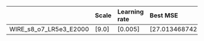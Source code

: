 |                        | Scale   | Learning rate   | Best MSE             | Best SSIM         |
|:-----------------------|:--------|:----------------|:---------------------|:------------------|
| WIRE_s8_o7_LR5e3_E2000 | [9.0]   | [0.005]         | [27.013468742370605] | [0.8538895404989] |